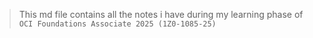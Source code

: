 > This md file contains all the notes i have during my learning phase of `OCI Foundations Associate 2025 (1Z0-1085-25)`
